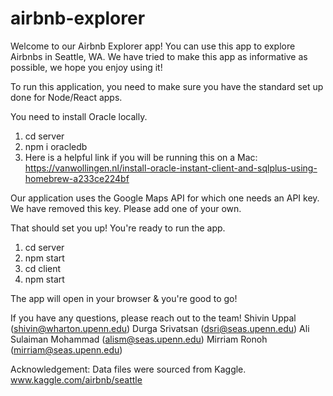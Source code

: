 # airbnb-explorer

Welcome to our Airbnb Explorer app! You can use this app to explore Airbnbs in Seattle, WA. We have tried to make this app as informative as possible, we hope you enjoy using it!

To run this application, you need to make sure you have the standard set up done for Node/React apps.

You need to install Oracle locally.

1. cd server
2. npm i oracledb
3. Here is a helpful link if you will be running this on a Mac:
https://vanwollingen.nl/install-oracle-instant-client-and-sqlplus-using-homebrew-a233ce224bf

Our application uses the Google Maps API for which one needs an API key. We
have removed this key. Please add one of your own.

That should set you up! You're ready to run the app.

1. cd server
2. npm start
3. cd client
4. npm start

The app will open in your browser & you're good to go!

If you have any questions, please reach out to the team!
Shivin Uppal (shivin@wharton.upenn.edu)
Durga Srivatsan (dsri@seas.upenn.edu)
Ali Sulaiman Mohammad (alism@seas.upenn.edu)
Mirriam Ronoh (mirriam@seas.upenn.edu)

Acknowledgement: Data files were sourced from Kaggle.
www.kaggle.com/airbnb/seattle
